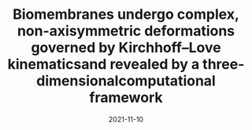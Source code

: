 ---
title: "Biomembranes undergo complex, non-axisymmetric deformations governed by Kirchhoff–Love kinematicsand revealed by a three-dimensionalcomputational framework"
collection: publications
permalink: /publication/2021-biomembranes
date: 2021-11-10
venue: 'Proceedings of the Royal Society A'
paperurl: '/files/biomembranes21.pdf'
link: 'https://doi.org/10.1098/rspa.2021.0246'
citation: 'Debabrata Auddya, Xiaoxuan Zhang, Rahul Gulati, Ritvik Vasan, Krishna Garikipati, Padmini Rangamani and Shiva Rudraraju. 2021. &q.Biomembranes undergo complex, non-axisymmetric deformations governed by Kirchhoff–Love kinematicsand revealed by a three-dimensional computational framework &quot; <i>Proceedings of the Royal Society A</i>  477(2255), 20210246.'
---